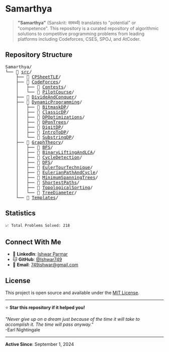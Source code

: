 # Samarthya

> **"Samarthya"** (Sanskrit: सामर्थ्य) translates to "potential" or "competence". This repository is a curated repository of algorithmic solutions to competitive programming problems from leading platforms including Codeforces, CSES, SPOJ, and AtCoder.

## Repository Structure

<pre>
Samarthya/
└── 📁 <a href="https://github.com/Ishwar749/Samarthya/tree/main/src">src</a>/
    ├── 📁 <a href="https://github.com/Ishwar749/Samarthya/tree/main/src/CPSheetTLE">CPSheetTLE</a>/
    ├── 📁 <a href="https://github.com/Ishwar749/Samarthya/tree/main/src/CodeForces">CodeForces</a>/
    │   ├── 📁 <a href="https://github.com/Ishwar749/Samarthya/tree/main/src/CodeForces/Contests">Contests</a>/
    │   └── 📁 <a href="https://github.com/Ishwar749/Samarthya/tree/main/src/CodeForces/PilotCourse">PilotCourse</a>/
    ├── 📁 <a href="https://github.com/Ishwar749/Samarthya/tree/main/src/DivideAndConquer">DivideAndConquer</a>/
    ├── 📁 <a href="https://github.com/Ishwar749/Samarthya/tree/main/src/DynamicProgramming">DynamicProgramming</a>/
    │   ├── 📁 <a href="https://github.com/Ishwar749/Samarthya/tree/main/src/DynamicProgramming/BitmaskDP">BitmaskDP</a>/
    │   ├── 📁 <a href="https://github.com/Ishwar749/Samarthya/tree/main/src/DynamicProgramming/ClassicDP">ClassicDP</a>/
    │   ├── 📁 <a href="https://github.com/Ishwar749/Samarthya/tree/main/src/DynamicProgramming/DPOptimizations">DPOptimizations</a>/
    │   ├── 📁 <a href="https://github.com/Ishwar749/Samarthya/tree/main/src/DynamicProgramming/DPonTrees">DPonTrees</a>/
    │   ├── 📁 <a href="https://github.com/Ishwar749/Samarthya/tree/main/src/DynamicProgramming/DigitDP/DigitDP">DigitDP</a>/
    │   ├── 📁 <a href="https://github.com/Ishwar749/Samarthya/tree/main/src/DynamicProgramming/IntroToDP/KnapsackAndBasicDynamicProgramming">IntroToDP</a>/
    │   └── 📁 <a href="https://github.com/Ishwar749/Samarthya/tree/main/src/DynamicProgramming/SubstringDP">SubstringDP</a>/
    ├── 📁 <a href="https://github.com/Ishwar749/Samarthya/tree/main/src/GraphTheory">GraphTheory</a>/
    │   ├── 📁 <a href="https://github.com/Ishwar749/Samarthya/tree/main/src/GraphTheory/BFS">BFS</a>/
    │   ├── 📁 <a href="https://github.com/Ishwar749/Samarthya/tree/main/src/GraphTheory/BinaryLiftingAndLCA">BinaryLiftingAndLCA</a>/
    │   ├── 📁 <a href="https://github.com/Ishwar749/Samarthya/tree/main/src/GraphTheory/CycleDetection">CycleDetection</a>/
    │   ├── 📁 <a href="https://github.com/Ishwar749/Samarthya/tree/main/src/GraphTheory/DFS">DFS</a>/
    │   ├── 📁 <a href="https://github.com/Ishwar749/Samarthya/tree/main/src/GraphTheory/EulerTourTechnique">EulerTourTechnique</a>/
    │   ├── 📁 <a href="https://github.com/Ishwar749/Samarthya/tree/main/src/GraphTheory/EulerianPathAndCycle">EulerianPathAndCycle</a>/
    │   ├── 📁 <a href="https://github.com/Ishwar749/Samarthya/tree/main/src/GraphTheory/MinimumSpanningTrees">MinimumSpanningTrees</a>/
    │   ├── 📁 <a href="https://github.com/Ishwar749/Samarthya/tree/main/src/GraphTheory/ShortestPaths">ShortestPaths</a>/
    │   ├── 📁 <a href="https://github.com/Ishwar749/Samarthya/tree/main/src/GraphTheory/TopologicalSorting">TopologicalSorting</a>/
    │   └── 📁 <a href="https://github.com/Ishwar749/Samarthya/tree/main/src/GraphTheory/TreeDiameter">TreeDiameter</a>/
    └── 📁 <a href="https://github.com/Ishwar749/Samarthya/tree/main/src/Templates">Templates</a>/
</pre>


## Statistics

```
📈 Total Problems Solved: 218
```

## Connect With Me

- 💼 **LinkedIn**: [Ishwar Parmar](https://www.linkedin.com/in/ishwar-parmar/)
- 🐱 **GitHub**: [@Ishwar749](https://github.com/Ishwar749)
- 📧 **Email**: 749ishwar@gmail.com

## License

This project is open source and available under the [MIT License](LICENSE).

---

⭐ **Star this repository if it helped you!**

*"Never give up on a dream just because of the time it will take to accomplish it. The time will pass anyway."*  
-Earl Nightingale

---

**Active Since**: September 1, 2024